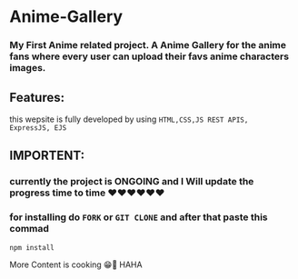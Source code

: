 ﻿# Anime-Gallery

### My First Anime related project. A Anime Gallery for the anime fans where every user can upload their favs anime characters images.

## Features:
this wepsite is fully developed by using <code>HTML,CSS,JS REST APIS, ExpressJS, EJS</code>

## IMPORTENT:
### currently the project is ONGOING and I Will update the progress time to time ❤️❤️❤️❤️❤️❤️
### for installing do <code>FORK</code> or <code>GIT CLONE</code> and after that paste this commad <br>
```bash 
npm install
```
More Content is cooking 😁🔪 HAHA 

